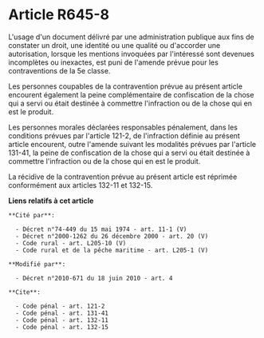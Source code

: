 # Article R645-8

L'usage d'un document délivré par une administration publique aux fins de constater un droit, une identité ou une qualité ou
d'accorder une autorisation, lorsque les mentions invoquées par l'intéressé sont devenues incomplètes ou inexactes, est puni
de l'amende prévue pour les contraventions de la 5e classe. 

Les personnes coupables de la contravention prévue au présent article encourent également la peine complémentaire de
confiscation de la chose qui a servi ou était destinée à commettre l'infraction ou de la chose qui en est le produit. 

Les personnes morales déclarées responsables pénalement, dans les conditions prévues par l'article 121-2, de l'infraction
définie au présent article encourent, outre l'amende suivant les modalités prévues par l'article 131-41, la peine de
confiscation de la chose qui a servi ou était destinée à commettre l'infraction ou de la chose qui en est le produit. 

La récidive de la contravention prévue au présent article est réprimée conformément aux articles 132-11 et 132-15.

**Liens relatifs à cet article**

	**Cité par**:

	  - Décret n°74-449 du 15 mai 1974 - art. 11-1 (V)
	  - Décret n°2000-1262 du 26 décembre 2000 - art. 20 (V)
	  - Code rural - art. L205-10 (V)
	  - Code rural et de la pêche maritime - art. L205-1 (V)

	**Modifié par**:

	  - Décret n°2010-671 du 18 juin 2010 - art. 4

	**Cite**:

	  - Code pénal - art. 121-2
	  - Code pénal - art. 131-41
	  - Code pénal - art. 132-11
	  - Code pénal - art. 132-15
